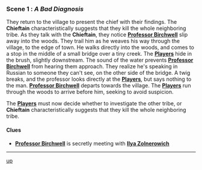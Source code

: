 
### Scene 1 : *A Bad Diagnosis* ###

They return to the village to present the chief with their findings.
The **Chieftain** characteristically suggests that they kill the whole neighboring tribe.
As they talk with the **Chieftain**, they notice **[Professor Birchwell][]** slip away into the woods.
They trail him as he weaves his way through the village, to the edge of town.
He walks directly into the woods, and comes to a stop in the middle of a small bridge over a tiny creek.
The **[Players][]** hide in the brush, slightly downstream.
The sound of the water prevents **[Professor Birchwell][]** from hearing them approach.
They realize he's speaking in Russian to someone they can't see, on the other side of the bridge.
A twig breaks, and the professor looks directly at the **[Players][]**, but says nothing to the man.
**[Professor Birchwell][]** departs towards the village.
The **[Players][]** run through the woods to arrive before him, seeking to avoid suspicion.

The **[Players][]** must now decide whether to investigate the other tribe, or  **Chieftain** characteristically suggests that they kill the whole neighboring tribe.


#### Clues ####
- **[Professor Birchwell][]** is secretly meeting with **[Ilya Zolnerowich][]**

---
[up][]

[up]: <https://github.com/evan-erdos/trail-of-cthulhu/blob/master/outline/act-0/seq-1/sequence.md>
[players]: <https://github.com/evan-erdos/trail-of-cthulhu/blob/master/outline/characters/players.md>
[professor birchwell]: <https://github.com/evan-erdos/trail-of-cthulhu/blob/master/outline/characters/birchwell.md>
[dolya petrovna]: <https://github.com/evan-erdos/trail-of-cthulhu/blob/master/outline/act-0/characters/dolya.md>
[ilya zolnerowich]: <https://github.com/evan-erdos/trail-of-cthulhu/blob/master/outline/characters/zolnerowich.md>
